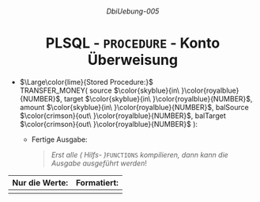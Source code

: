 ###### <p align="center"> DbiUebung-005 </p>

<div align="center">
  
  # PLSQL - `PROCEDURE` - Konto Überweisung 

  - <div align="left"> 
    
    $\Large\color{lime}{Stored Procedure:}$  
      TRANSFER_MONEY( source $\color{skyblue}{in\ }\color{royalblue}{NUMBER}$, target $\color{skyblue}{in\ }\color{royalblue}{NUMBER}$, amount $\color{skyblue}{in\ }\color{royalblue}{NUMBER}$, balSource $\color{crimson}{out\ }\color{royalblue}{NUMBER}$, balTarget $\color{crimson}{out\ }\color{royalblue}{NUMBER}$ ):
    
    - Fertige Ausgabe:  
      > *Erst alle ( Hilfs- )*`FUNCTIONS` *kompilieren, dann kann die Ausgabe ausgeführt werden*!  

  </div>

  |    Nur die Werte:                                  |  Formatiert:                                          |  
  |:---------------------------------------------------|:------------------------------------------------------|  
  |                                                    |                                                       |  


  </div>
